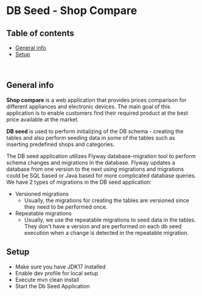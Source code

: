 # DB Seed - Shop Compare

Table of contents
---
- [General info](#general-info)
- [Setup](#setup)
<br/>

General info
---
**Shop compare** is a web application that provides prices comparison for different appliances and electronic
devices. The main goal of this application is to enable customers find their required product at the best price available at the
market. <br/>

**DB seed** is used to perform initializing of the DB schema - creating the tables and also perform seeding data in some of the 
tables such as inserting predefined shops and categories.

The DB seed application utilizes Flyway database-migration tool to perform schema changes and migrations in the database.
Flyway updates a database from one version to the next using migrations and migrations could be SQL based or Java based for
more complicated database queries. <br/>
We have 2 types of migrations in the DB seed application: 
- Versioned migrations  
  - Usually, the migrations for creating the tables are versioned since they need to be performed once.
- Repeatable migrations 
  - Usually, we use the repeatable migrations to seed data in the tables. They don't have a version and are performed on each db seed execution when a change is detected in the repeatable migration.

Setup
---
- Make sure you have JDK17 installed
- Enable dev profile for local setup
- Execute mvn clean install
- Start the Db Seed Application